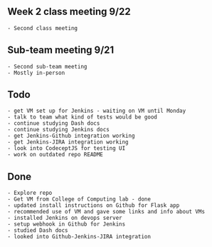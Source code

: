 ## Week 2 class meeting 9/22
    - Second class meeting


## Sub-team meeting 9/21
    - Second sub-team meeting
    - Mostly in-person

## Todo
    - get VM set up for Jenkins - waiting on VM until Monday
    - talk to team what kind of tests would be good
    - continue studying Dash docs
    - continue studying Jenkins docs
    - get Jenkins-Github integration working
    - get Jenkins-JIRA integration working
    - look into CodeceptJS for testing UI
    - work on outdated repo README

## Done
    - Explore repo
    - Get VM from College of Computing lab - done
    - updated install instructions on Github for Flask app
    - recommended use of VM and gave some links and info about VMs
    - installed Jenkins on devops server
    - setup webhook in Github for Jenkins
    - studied Dash docs
    - looked into Github-Jenkins-JIRA integration
